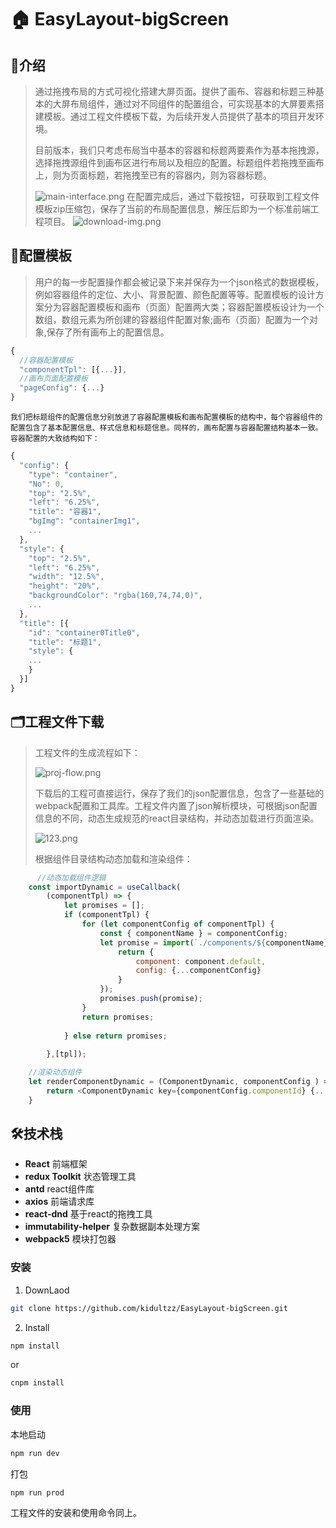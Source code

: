 # :house: EasyLayout-bigScreen
## :memo:介绍
 >    通过拖拽布局的方式可视化搭建大屏页面。提供了画布、容器和标题三种基本的大屏布局组件，通过对不同组件的配置组合，可实现基本的大屏要素搭建模板。通过工程文件模板下载，为后续开发人员提供了基本的项目开发环境。
 >    
 >    目前版本，我们只考虑布局当中基本的容器和标题两要素作为基本拖拽源，选择拖拽源组件到画布区进行布局以及相应的配置。标题组件若拖拽至画布上，则为页面标题，若拖拽至已有的容器内，则为容器标题。
 >    
 >![main-interface.png](https://p5-tt.byteimg.com/origin/pgc-image/61fa2aca5a27444a88c53fe74fe12d44.png)
 >在配置完成后，通过下载按钮，可获取到工程文件模板zip压缩包，保存了当前的布局配置信息，解压后即为一个标准前端工程项目。
 >![download-img.png](https://p26-tt.byteimg.com/origin/pgc-image/09077840389343bb8d4c7f26817c1780.png)

## :symbols:配置模板
>    用户的每一步配置操作都会被记录下来并保存为一个json格式的数据模板，例如容器组件的定位、大小、背景配置、颜色配置等等。配置模板的设计方案分为容器配置模板和画布（页面）配置两大类；容器配置模板设计为一个数组，数组元素为所创建的容器组件配置对象;画布（页面）配置为一个对象,保存了所有画布上的配置信息。
```js
{
  //容器配置模板
  "componentTpl": [{...}],
  //画布页面配置模板
  "pageConfig": {...}
}
```

    我们把标题组件的配置信息分别放进了容器配置模板和画布配置模板的结构中，每个容器组件的配置包含了基本配置信息、样式信息和标题信息。同样的，画布配置与容器配置结构基本一致。容器配置的大致结构如下：

```js
{
  "config": {
    "type": "container",
    "No": 0,
    "top": "2.5%",
    "left": "6.25%",
    "title": "容器1",
    "bgImg": "containerImg1",
    ...
  },
  "style": {
    "top": "2.5%",
    "left": "6.25%",
    "width": "12.5%",
    "height": "20%",
    "backgroundColor": "rgba(160,74,74,0)",
    ...
  },
  "title": [{
    "id": "container0Title0",
    "title": "标题1",
    "style": {
    ...
    }
  }]
}
```
## :card_index_dividers:工程文件下载
>工程文件的生成流程如下：
>
>![proj-flow.png](https://p26-tt.byteimg.com/origin/pgc-image/1e2898ff5e2d494f8c6728994f308eb8.png)
>
>   下载后的工程可直接运行，保存了我们的json配置信息，包含了一些基础的webpack配置和工具库。工程文件内置了json解析模块，可根据json配置信息的不同，动态生成规范的react目录结构，并动态加载进行页面渲染。
>   
>![123.png](https://p26-tt.byteimg.com/origin/pgc-image/58a98d84b027478c8bd332fdc2f51373.png)
>
>根据组件目录结构动态加载和渲染组件：
```js
      //动态加载组件逻辑
    const importDynamic = useCallback(
        (componentTpl) => {
            let promises = [];
            if (componentTpl) {
                for (let componentConfig of componentTpl) {
                    const { componentName } = componentConfig;
                    let promise = import(`./components/${componentName}/index.jsx`).then((component) => {
                        return {
                            component: component.default, 
                            config: {...componentConfig}
                        }
                    });
                    promises.push(promise);
                }
                return promises;
    
            } else return promises;
    
        },[tpl]);

    //渲染动态组件
    let renderComponentDynamic = (ComponentDynamic, componentConfig ) => {
        return <ComponentDynamic key={componentConfig.componentId} {...componentConfig}/>
    }
```
## :hammer_and_wrench:技术栈
* **React** 前端框架
* **redux Toolkit** 状态管理工具
* **antd** react组件库
* **axios** 前端请求库
* **react-dnd** 基于react的拖拽工具
* **immutability-helper** 复杂数据副本处理方案
* **webpack5** 模块打包器
### 安装
1. DownLaod
```sh
git clone https://github.com/kidultzz/EasyLayout-bigScreen.git
```
2. Install
```bash
npm install
```
or
```bash
cnpm install
```
### 使用

本地启动
```sh
npm run dev
```
打包
```sh
npm run prod
```
工程文件的安装和使用命令同上。
